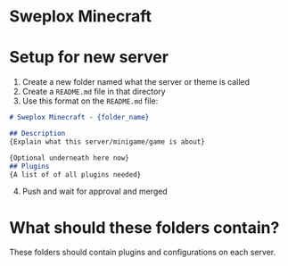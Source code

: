 # Sweplox Minecraft

# Setup for new server
1. Create a new folder named what the server or theme is called
2. Create a `README.md` file in that directory
3. Use this format on the `README.md` file:
```md
# Sweplox Minecraft - {folder_name}

## Description
{Explain what this server/minigame/game is about}

{Optional underneath here now}
## Plugins
{A list of of all plugins needed}
```
4. Push and wait for approval and merged

# What should these folders contain?
These folders should contain plugins and configurations on each server.

#